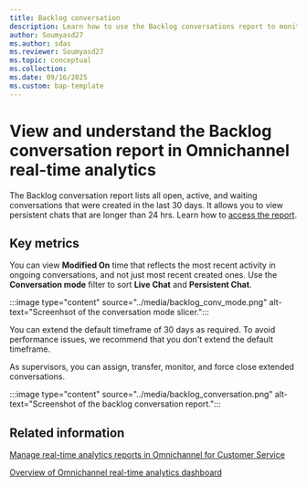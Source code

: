 ```yaml
---
title: Backlog conversation 
description: Learn how to use the Backlog conversations report to monitor conversations created in the last 30 days.
author: Soumyasd27
ms.author: sdas
ms.reviewer: Soumyasd27
ms.topic: conceptual
ms.collection: 
ms.date: 09/16/2025
ms.custom: bap-template
---
```


# View and understand the Backlog conversation report in Omnichannel real-time analytics

The Backlog conversation report lists all open, active, and waiting conversations that were created in the last 30 days. It allows you to view persistent chats that are longer than 24 hrs. Learn how to [access the report](intro-realtime-analytics-dashboard.md#access-reports).

## Key metrics

You can view **Modified On** time that reflects the most recent activity in ongoing conversations, and not just most recent created ones. Use the **Conversation mode** filter to sort **Live Chat** and **Persistent Chat**.

:::image type="content" source="../media/backlog_conv_mode.png" alt-text="Screenhsot of the conversation mode slicer.":::

You can extend the default timeframe of 30 days as required. To avoid performance issues, we recommend that you don't extend the default timeframe.

As supervisors, you can assign, transfer, monitor, and force close extended conversations.

:::image type="content" source="../media/backlog_conversation.png" alt-text="Screenshot of the backlog conversation report.":::

## Related information

[Manage real-time analytics reports in Omnichannel for Customer Service](../administer/enable-realtime-analytics-dashboard-administrator.md#manage-real-time-analytics-reports-in-omnichannel-for-customer-service)

[Overview of Omnichannel real-time analytics dashboard](intro-realtime-analytics-dashboard.md#overview-of-omnichannel-real-time-analytics-dashboard)

